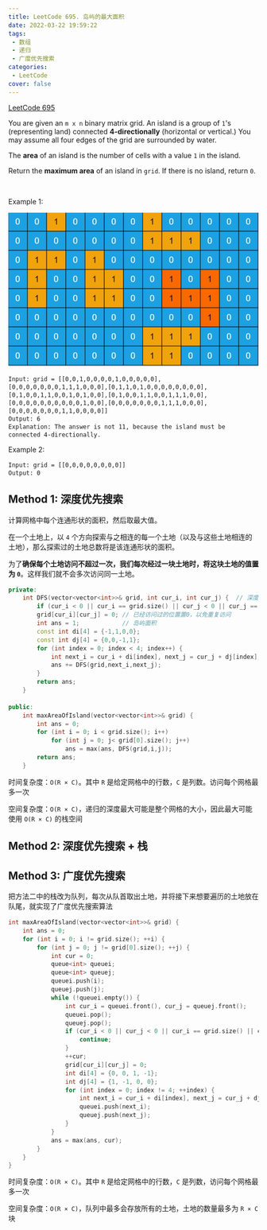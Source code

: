 ```yaml
---
title: LeetCode 695. 岛屿的最大面积
date: 2022-03-22 19:59:22
tags: 
 - 数组
 - 递归
 - 广度优先搜索
categories:
 - LeetCode
cover: false
---
```


[LeetCode 695](https://leetcode-cn.com/problems/max-area-of-island/)

You are given an `m x n` binary matrix grid. An island is a group of `1`'s (representing land) connected **4-directionally** (horizontal or vertical.) You may assume all four edges of the grid are surrounded by water.

The **area** of an island is the number of cells with a value `1` in the island.

Return the **maximum area** of an island in `grid`. If there is no island, return `0`.

 

Example 1:

![](LeetCode695-岛屿的最大面积/1.png)

    Input: grid = [[0,0,1,0,0,0,0,1,0,0,0,0,0],[0,0,0,0,0,0,0,1,1,1,0,0,0],[0,1,1,0,1,0,0,0,0,0,0,0,0],[0,1,0,0,1,1,0,0,1,0,1,0,0],[0,1,0,0,1,1,0,0,1,1,1,0,0],[0,0,0,0,0,0,0,0,0,0,1,0,0],[0,0,0,0,0,0,0,1,1,1,0,0,0],[0,0,0,0,0,0,0,1,1,0,0,0,0]]
    Output: 6
    Explanation: The answer is not 11, because the island must be connected 4-directionally.


Example 2:

    Input: grid = [[0,0,0,0,0,0,0,0]]
    Output: 0


## Method 1: 深度优先搜索

计算网格中每个连通形状的面积，然后取最大值。

在一个土地上，以 `4` 个方向探索与之相连的每一个土地（以及与这些土地相连的土地），那么探索过的土地总数将是该连通形状的面积。

为了**确保每个土地访问不超过一次，我们每次经过一块土地时，将这块土地的值置为 `0`**。这样我们就不会多次访问同一土地。

```cpp
private:
    int DFS(vector<vector<int>>& grid, int cur_i, int cur_j) {  // 深度优先搜索
        if (cur_i < 0 || cur_i == grid.size() || cur_j < 0 || cur_j == grid[0].size() || grid[cur_i][cur_j] == 0) return 0;                       // cur_i cur_j 超出边界或grid[cur_i][cur_j]为0时，返回0
        grid[cur_i][cur_j] = 0; // 已经访问过的位置置0，以免重复访问
        int ans = 1;            // 岛屿面积
        const int di[4] = {-1,1,0,0};
        const int dj[4] = {0,0,-1,1};
        for (int index = 0; index < 4; index++) {
            int next_i = cur_i + di[index], next_j = cur_j + dj[index];
            ans += DFS(grid,next_i,next_j);
        }
        return ans;
    }

public:
    int maxAreaOfIsland(vector<vector<int>>& grid) {
        int ans = 0;
        for (int i = 0; i < grid.size(); i++)
            for (int j = 0; j< grid[0].size(); j++)
                ans = max(ans, DFS(grid,i,j));
        return ans;
    }
```

时间复杂度：`O(R × C)`。其中 `R` 是给定网格中的行数，`C` 是列数。访问每个网格最多一次

空间复杂度：`O(R × C)`，递归的深度最大可能是整个网格的大小，因此最大可能使用 `O(R × C)` 的栈空间


## Method 2: 深度优先搜索 + 栈



## Method 3: 广度优先搜索
把方法二中的栈改为队列，每次从队首取出土地，并将接下来想要遍历的土地放在队尾，就实现了广度优先搜索算法
```cpp
int maxAreaOfIsland(vector<vector<int>>& grid) {
    int ans = 0;
    for (int i = 0; i != grid.size(); ++i) {
        for (int j = 0; j != grid[0].size(); ++j) {
            int cur = 0;
            queue<int> queuei;
            queue<int> queuej;
            queuei.push(i);
            queuej.push(j);
            while (!queuei.empty()) {
                int cur_i = queuei.front(), cur_j = queuej.front();
                queuei.pop();
                queuej.pop();
                if (cur_i < 0 || cur_j < 0 || cur_i == grid.size() || cur_j == grid[0].size() || grid[cur_i][cur_j] != 1) {
                    continue;
                }
                ++cur;
                grid[cur_i][cur_j] = 0;
                int di[4] = {0, 0, 1, -1};
                int dj[4] = {1, -1, 0, 0};
                for (int index = 0; index != 4; ++index) {
                    int next_i = cur_i + di[index], next_j = cur_j + dj[index];
                    queuei.push(next_i);
                    queuej.push(next_j);
                }
            }
            ans = max(ans, cur);
        }
    }
}
```

时间复杂度：`O(R × C)`。其中 `R` 是给定网格中的行数，`C` 是列数，访问每个网格最多一次

空间复杂度：`O(R × C)`，队列中最多会存放所有的土地，土地的数量最多为 `R × C` 块
